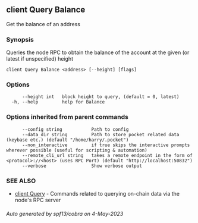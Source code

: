 ## client Query Balance

Get the balance of an address

### Synopsis

Queries the node RPC to obtain the balance of the account at the given (or latest if unspecified) height

```
client Query Balance <address> [--height] [flags]
```

### Options

```
      --height int   block height to query, (default = 0, latest)
  -h, --help         help for Balance
```

### Options inherited from parent commands

```
      --config string           Path to config
      --data_dir string         Path to store pocket related data (keybase etc.) (default "/home/harry/.pocket")
      --non_interactive         if true skips the interactive prompts wherever possible (useful for scripting & automation)
      --remote_cli_url string   takes a remote endpoint in the form of <protocol>://<host> (uses RPC Port) (default "http://localhost:50832")
      --verbose                 Show verbose output
```

### SEE ALSO

* [client Query](client_Query.md)	 - Commands related to querying on-chain data via the node's RPC server

###### Auto generated by spf13/cobra on 4-May-2023
